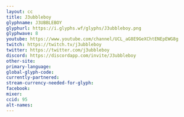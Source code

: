 ```yaml
---
layout: cc
title: J3ubbleboy
glyphname: J3UBBLEBOY
glyphurl: https://i.glyphs.wf/glyphs/J3ubbleboy.png
glyphwave: 8
youtube: https://www.youtube.com/channel/UCL_aG8E9GeXChtENEpEWG8g
twitch: https://twitch.tv/j3ubbleboy
twitter: https://twitter.com/j3ubbleboy
discord: https://discordapp.com/invite/J3ubbleboy
other-site: 
primary-language: 
global-glyph-code: 
currently-partnered: 
stream-currency-needed-for-glyph: 
facebook: 
mixer: 
ccid: 95
alt-names: 
---
```


